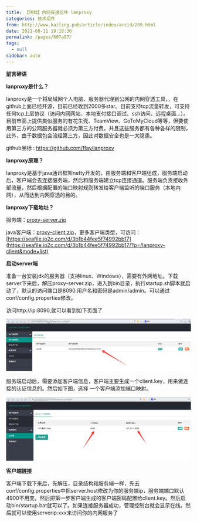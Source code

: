 ```yaml
---
title: 【转载】内网穿透组件 lanproxy
categories: 技术组件
from: http://www.kailing.pub/article/index/arcid/209.html
date: 2021-08-11 19:18:36
permalink: /pages/607a97/
tags: 
  - null
sidebar: auto
---
```


**前言碎语**

**lanproxy是什么？**

lanproxy是一个将局域网个人电脑、服务器代理到公网的内网穿透工具，，在github上面已经开源，目前已经收到2000多star。目前支持tcp流量转发，可支持任何tcp上层协议（访问内网网站、本地支付接口调试、ssh访问、远程桌面...）。目前市面上提供类似服务的有花生壳、TeamView、GoToMyCloud等等，但要使用第三方的公网服务器就必须为第三方付费，并且这些服务都有各种各样的限制，此外，由于数据包会流经第三方，因此对数据安全也是一大隐患。

github坐标 : https://github.com/ffay/lanproxy

**lanproxy原理？**

lanproxy是基于java通讯框架netty开发的，由服务端和客户端组成，服务端启动后，客户端会去连接服务端，然后和服务端建立tcp连接通道。服务端负责接收外部流量，然后根据配置的端口映射规则转发给客户端监听的端口服务（本地内网），从而达到内网穿透的目的。

**lanproxy下载地址？**

服务端：[proxy-server.zip](https://seafiled.io2c.com/files/98d54489-2dfc-46bb-b37b-e693468c2542/lanproxy-server-20171116.zip)

java客户端：[proxy-client.zip](https://seafiled.io2c.com/files/b47ca9c0-2639-4e32-a069-7af5054bf2e9/lanproxy-java-client-20171116.zip)，更多客户端类型，可访问：[https://seafile.io2c.com/d/3b1b44fee5f74992bb17](https://seafile.io2c.com/d/3b1b44fee5f74992bb17/?p=/lanproxy-client&mode=list)

**启动server端**

准备一台安装jdk的服务器（支持linux、Windows），需要有外网地址。下载server下来后，解压proxy-server.zip，进入到bin目录，执行startup.sh脚本就启动了，默认的访问端口是8090.用户名和密码是admin/admin。可以通过conf/config.properties修改。

访问http://ip:8090,就可以看到如下页面了

![img](lanproxy/20180911200313_33938.png)

服务端启动后，需要添加客户端信息，客户端主要生成一个client.key，用来做连接的认证信息的。然后如下图，选择 一个客户端添加端口映射。

![img](lanproxy/20180911200848_59946.png)

**客户端链接**

客户端下载下来后，先解压，目录结构和服务端一样，先去conf/config.properties中把server.host修改为你的服务端ip，服务端端口默认4900不用变。然后把第一步客户端生成的客户端密码配置给client.key。然后启动bin/startup.bat就可以了。如果连接服务器成功，管理控制台就会显示在线。然后就可以使用serverip:xxx来访问你的内网服务了